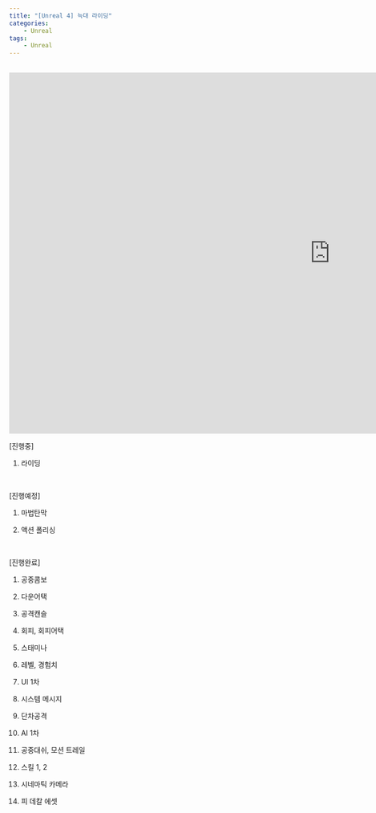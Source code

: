 ```yaml
---
title: "[Unreal 4] 늑대 라이딩"
categories:
    - Unreal
tags:
    - Unreal
---
```


<br>
<iframe width="1280" height="720" src="https://www.youtube.com/embed/NFKvJWpwY9s" title="YouTube video player" frameborder="0" allow="accelerometer; autoplay; clipboard-write; encrypted-media; gyroscope; picture-in-picture" allowfullscreen></iframe>

<br>

[진행중]

1. 라이딩

​

[진행예정]

1. 마법탄막

2. 액션 폴리싱

​

[진행완료]

1. 공중콤보

2. 다운어택

3. 공격캔슬

4. 회피, 회피어택

5. 스태미나

6. 레벨, 경험치

7. UI 1차

8. 시스템 메시지

9. 단차공격

10. AI 1차

11. 공중대쉬, 모션 트레일

12. 스킬 1, 2

13. 시네마틱 카메라

14. 피 데칼 에셋
